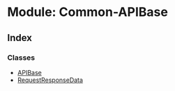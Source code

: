 # Module: Common-APIBase

## Index

### Classes

- [APIBase](../classes/common_apibase.apibase)
- [RequestResponseData](../classes/common_apibase.requestresponsedata)

